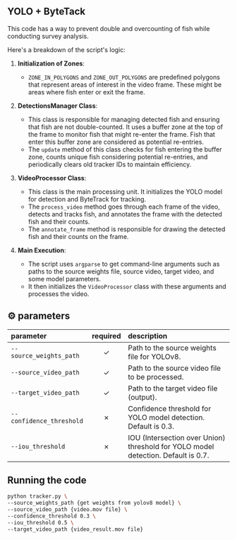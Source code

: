 ## YOLO + ByteTack

This code has a way to prevent double and overcounting of fish while conducting survey analysis.

Here's a breakdown of the script's logic:

1. **Initialization of Zones**: 
   - `ZONE_IN_POLYGONS` and `ZONE_OUT_POLYGONS` are predefined polygons that represent areas of interest in the video frame. These might be areas where fish enter or exit the frame.

2. **DetectionsManager Class**: 
   - This class is responsible for managing detected fish and ensuring that fish are not double-counted. It uses a buffer zone at the top of the frame to monitor fish that might re-enter the frame. Fish that enter this buffer zone are considered as potential re-entries.
   - The `update` method of this class checks for fish entering the buffer zone, counts unique fish considering potential re-entries, and periodically clears old tracker IDs to maintain efficiency.

3. **VideoProcessor Class**: 
   - This class is the main processing unit. It initializes the YOLO model for detection and ByteTrack for tracking.
   - The `process_video` method goes through each frame of the video, detects and tracks fish, and annotates the frame with the detected fish and their counts.
   - The `annotate_frame` method is responsible for drawing the detected fish and their counts on the frame.

4. **Main Execution**:
   - The script uses `argparse` to get command-line arguments such as paths to the source weights file, source video, target video, and some model parameters.
   - It then initializes the `VideoProcessor` class with these arguments and processes the video.

## ⚙️ parameters

| parameter                | required | description                                                                       |
|:-------------------------|:--------:|:----------------------------------------------------------------------------------|
| `--source_weights_path`  |    ✓     | Path to the source weights file for YOLOv8.                                       |
| `--source_video_path`    |    ✓     | Path to the source video file to be processed.                                    |
| `--target_video_path`    |    ✓     | Path to the target video file (output).                                           |
| `--confidence_threshold` |    ✗     | Confidence threshold for YOLO model detection. Default is 0.3.                    |
| `--iou_threshold`        |    ✗     | IOU (Intersection over Union) threshold for YOLO model detection. Default is 0.7. |

## Running the code

```bash
python tracker.py \
--source_weights_path {get weights from yolov8 model} \
--source_video_path {video.mov file} \
--confidence_threshold 0.3 \
--iou_threshold 0.5 \
--target_video_path {video_result.mov file}
```


